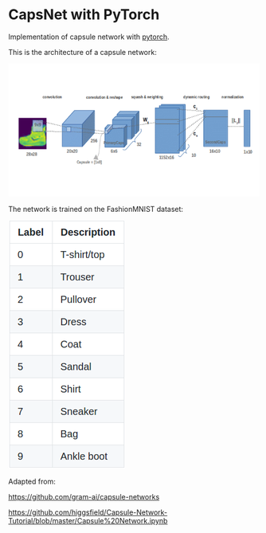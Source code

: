 # CapsNet with PyTorch

Implementation of capsule network with [pytorch](https://pytorch.org/).

This is the architecture of a capsule network:

![](figures/architecture_encoder.gif)

The network is trained on the FashionMNIST dataset:

![](figures/image.png)

Adapted from:

https://github.com/gram-ai/capsule-networks

https://github.com/higgsfield/Capsule-Network-Tutorial/blob/master/Capsule%20Network.ipynb
